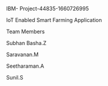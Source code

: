 IBM- Project-44835-1660726995

IoT Enabled Smart Farming Application 

Team Members

Subhan Basha.Z

Saravanan.M

Seetharaman.A

Sunil.S
